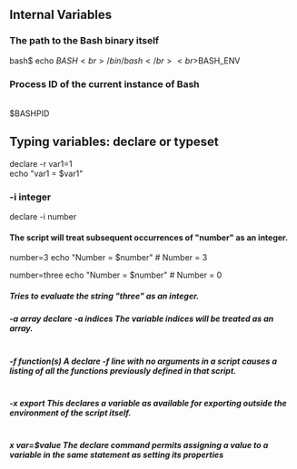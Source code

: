 ## Internal Variables
### The path to the Bash binary itself
bash$ echo $BASH<br>/bin/bash</br>
<br>$BASH_ENV</br>

### Process ID of the current instance of Bash
<br>$BASHPID</br>

## Typing variables: declare or typeset
declare -r var1=1
<br>echo "var1 = $var1"</br>

### -i integer
declare -i number
#### The script will treat subsequent occurrences of "number" as an integer.		

number=3
echo "Number = $number"     # Number = 3

number=three
echo "Number = $number"     # Number = 0
##### Tries to evaluate the string "three" as an integer.

##### -a array  declare -a indices      The variable indices will be treated as an array.
##### <br>-f function(s)  A declare -f line with no arguments in a script causes a listing of all the functions previously defined in that script.</br>
##### <br>-x export     This declares a variable as available for exporting outside the environment of the script itself.</br>
##### <br>x var=$value The declare command permits assigning a value to a variable in the same statement as setting its properties</br>

 

